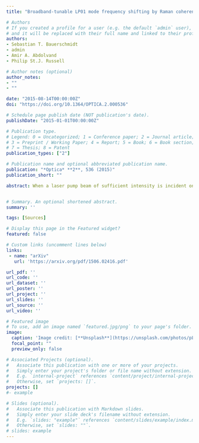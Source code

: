 ```yaml
---
title: "Broadband-tunable LP01 mode frequency shifting by Raman coherence waves in a H2-filled hollow-core photonic crystal fiber"

# Authors
# If you created a profile for a user (e.g. the default `admin` user), write the username (folder name) here 
# and it will be replaced with their full name and linked to their profile.
authors:
- Sebastian T. Bauerschmidt
- admin
- Amir A. Abdolvand
- Philip St.J. Russell

# Author notes (optional)
author_notes:
- ""
- ""

date: "2015-08-14T00:00:00Z"
doi: "https://doi.org/10.1364/OPTICA.2.000536"

# Schedule page publish date (NOT publication's date).
publishDate: "2015-01-01T00:00:00Z"

# Publication type.
# Legend: 0 = Uncategorized; 1 = Conference paper; 2 = Journal article;
# 3 = Preprint / Working Paper; 4 = Report; 5 = Book; 6 = Book section;
# 7 = Thesis; 8 = Patent
publication_types: ["2"]

# Publication name and optional abbreviated publication name.
publication: "*Optica* **2**, 536 (2015)"
publication_short: ""

abstract: When a laser pump beam of sufficient intensity is incident on a Raman-active medium such as hydrogen gas, a strong Stokes signal, redshifted by the Raman transition frequency, is generated. This is accompanied by the creation of a “coherence wave” of synchronized molecular oscillations with wave vector Δβ determined by the optical dispersion. Within its lifetime, this coherence wave can be used to shift by ΩR the frequency of a third “mixing” signal, provided phase matching is satisfied, i.e., Δβ is matched. Conventionally, this can be arranged using noncollinear beams or higher-order waveguide modes. Here we report the collinear phase-matched frequency shifting of an arbitrary mixing signal using only the fundamental LP01 modes of a hydrogen-filled hollow-core photonic crystal fiber. This is made possible by the S-shaped dispersion curve that occurs around the pressure-tunable zero dispersion point. Phase-matched frequency shifting by 125 THz is possible from the UV to the near IR. Long interaction lengths and tight modal confinement reduce the peak intensities required, allowing conversion efficiencies in excess of 70%. The system is of great interest in coherent anti-Stokes Raman spectroscopy and for wavelength conversion of broadband laser sources


# Summary. An optional shortened abstract.
summary: '' 

tags: [Sources]

# Display this page in the Featured widget?
featured: false

# Custom links (uncomment lines below)
links:
 - name: "arXiv"
   url: 'https://arxiv.org/pdf/1506.02416.pdf'

url_pdf: ''
url_code: ''
url_dataset: ''
url_poster: ''
url_project: ''
url_slides: ''
url_source: ''
url_video: ''

# Featured image
# To use, add an image named `featured.jpg/png` to your page's folder. 
image:
  caption: 'Image credit: [**Unsplash**](https://unsplash.com/photos/pLCdAaMFLTE)'
  focal_point: ""
  preview_only: false

# Associated Projects (optional).
#   Associate this publication with one or more of your projects.
#   Simply enter your project's folder or file name without extension.
#   E.g. `internal-project` references `content/project/internal-project/index.md`.
#   Otherwise, set `projects: []`.
projects: []
#- example

# Slides (optional).
#   Associate this publication with Markdown slides.
#   Simply enter your slide deck's filename without extension.
#   E.g. `slides: "example"` references `content/slides/example/index.md`.
#   Otherwise, set `slides: ""`.
# slides: example
---
```

